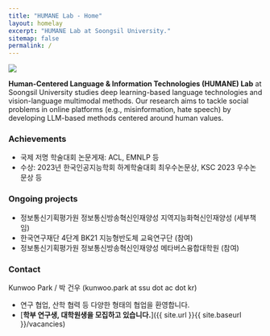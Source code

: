 ```yaml
---
title: "HUMANE Lab - Home"
layout: homelay
excerpt: "HUMANE Lab at Soongsil University."
sitemap: false
permalink: /
---
```


<img src="{{ site.url }}{{ site.baseurl }}/images/teampic/202312_ksc.jpg" style="max-width:100%; height:auto;"/>

**Human-Centered Language & Information Technologies (HUMANE) Lab** at Soongsil University studies deep learning-based language technologies and vision-language multimodal methods. 
Our research aims to tackle social problems in online platforms (e.g., misinformation, hate speech) by developing LLM-based methods centered around human values.

### Achievements

- 국제 저명 학술대회 논문게재: ACL, EMNLP 등
- 수상: 2023년 한국인공지능학회 하계학술대회 최우수논문상, KSC 2023 우수논문상 등

  
### Ongoing projects

- 정보통신기획평가원 정보통신방송혁신인재양성 지역지능화혁신인재양성 (세부책임)
- 한국연구재단 4단계 BK21 지능형반도체 교육연구단 (참여)
- 정보통신기획평가원 정보통신방송혁신인재양성 메타버스융합대학원 (참여)


### Contact

Kunwoo Park / 박 건우 (kunwoo.park at ssu dot ac dot kr)

- 연구 협업, 산학 협력 등 다양한 형태의 협업을 환영합니다.
- [**학부 연구생, 대학원생을 모집하고 있습니다.**]({{ site.url }}{{ site.baseurl }}/vacancies)


 
